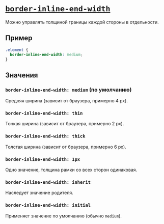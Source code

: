 # [`border-inline-end-width`](../index.md)

Можно управлять толщиной границы каждой стороны в отдельности.

## Пример

```css
.element {
  border-inline-end-width: medium;
}
```

## Значения

### `border-inline-end-width: medium` (по умолчанию)

Средняя ширина (зависит от браузера, примерно 4 px).

### `border-inline-end-width: thin`

Тонкая ширина (зависит от браузера, примерно 2 px).

### `border-inline-end-width: thick`

Толстая ширина (зависит от браузера, примерно 6 px).

### `border-inline-end-width: 1px`

Одно значение, толщина рамки со всех сторон одинаковая.

### `border-inline-end-width: inherit`

Наследует значение родителя.

### `border-inline-end-width: initial`

Применяет значение по умолчанию (обычно `medium`).
